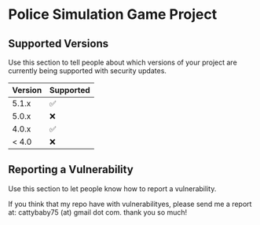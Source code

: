# Police Simulation Game Project

## Supported Versions

Use this section to tell people about which versions of your project are currently being supported with security updates.

| Version | Supported          |
| ------- | ------------------ |
| 5.1.x   | :white_check_mark: |
| 5.0.x   | :x:                |
| 4.0.x   | :white_check_mark: |
| < 4.0   | :x:                |

## Reporting a Vulnerability

Use this section to let people know how to report a vulnerability.

If you think that my repo have with vulnerabilityes, please send me a report at: cattybaby75 (at) gmail dot com.  thank you so much! 
